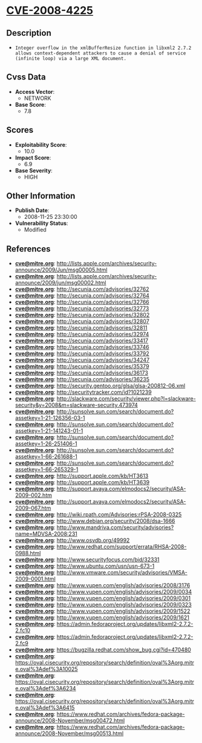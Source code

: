 
# [CVE-2008-4225](http://lists.apple.com/archives/security-announce/2009/Jun/msg00005.html)

## Description

- `Integer overflow in the xmlBufferResize function in libxml2 2.7.2 allows context-dependent attackers to cause a denial of service (infinite loop) via a large XML document.`

## Cvss Data

- **Access Vector**:
  - NETWORK
- **Base Score**:
  - 7.8

## Scores

- **Exploitability Score**:
  - 10.0
- **Impact Score**:
  - 6.9
- **Base Severity**:
  - HIGH

## Other Information

- **Publish Date**:
  - 2008-11-25 23:30:00
- **Vulnerability Status**:
  - Modified

## References

- **cve@mitre.org**: http://lists.apple.com/archives/security-announce/2009/Jun/msg00005.html
- **cve@mitre.org**: http://lists.apple.com/archives/security-announce/2009/jun/msg00002.html
- **cve@mitre.org**: http://secunia.com/advisories/32762
- **cve@mitre.org**: http://secunia.com/advisories/32764
- **cve@mitre.org**: http://secunia.com/advisories/32766
- **cve@mitre.org**: http://secunia.com/advisories/32773
- **cve@mitre.org**: http://secunia.com/advisories/32802
- **cve@mitre.org**: http://secunia.com/advisories/32807
- **cve@mitre.org**: http://secunia.com/advisories/32811
- **cve@mitre.org**: http://secunia.com/advisories/32974
- **cve@mitre.org**: http://secunia.com/advisories/33417
- **cve@mitre.org**: http://secunia.com/advisories/33746
- **cve@mitre.org**: http://secunia.com/advisories/33792
- **cve@mitre.org**: http://secunia.com/advisories/34247
- **cve@mitre.org**: http://secunia.com/advisories/35379
- **cve@mitre.org**: http://secunia.com/advisories/36173
- **cve@mitre.org**: http://secunia.com/advisories/36235
- **cve@mitre.org**: http://security.gentoo.org/glsa/glsa-200812-06.xml
- **cve@mitre.org**: http://securitytracker.com/id?1021239
- **cve@mitre.org**: http://slackware.com/security/viewer.php?l=slackware-security&y=2008&m=slackware-security.473974
- **cve@mitre.org**: http://sunsolve.sun.com/search/document.do?assetkey=1-21-126356-03-1
- **cve@mitre.org**: http://sunsolve.sun.com/search/document.do?assetkey=1-21-141243-01-1
- **cve@mitre.org**: http://sunsolve.sun.com/search/document.do?assetkey=1-26-251406-1
- **cve@mitre.org**: http://sunsolve.sun.com/search/document.do?assetkey=1-66-261688-1
- **cve@mitre.org**: http://sunsolve.sun.com/search/document.do?assetkey=1-66-265329-1
- **cve@mitre.org**: http://support.apple.com/kb/HT3613
- **cve@mitre.org**: http://support.apple.com/kb/HT3639
- **cve@mitre.org**: http://support.avaya.com/elmodocs2/security/ASA-2009-002.htm
- **cve@mitre.org**: http://support.avaya.com/elmodocs2/security/ASA-2009-067.htm
- **cve@mitre.org**: http://wiki.rpath.com/Advisories:rPSA-2008-0325
- **cve@mitre.org**: http://www.debian.org/security/2008/dsa-1666
- **cve@mitre.org**: http://www.mandriva.com/security/advisories?name=MDVSA-2008:231
- **cve@mitre.org**: http://www.osvdb.org/49992
- **cve@mitre.org**: http://www.redhat.com/support/errata/RHSA-2008-0988.html
- **cve@mitre.org**: http://www.securityfocus.com/bid/32331
- **cve@mitre.org**: http://www.ubuntu.com/usn/usn-673-1
- **cve@mitre.org**: http://www.vmware.com/security/advisories/VMSA-2009-0001.html
- **cve@mitre.org**: http://www.vupen.com/english/advisories/2008/3176
- **cve@mitre.org**: http://www.vupen.com/english/advisories/2009/0034
- **cve@mitre.org**: http://www.vupen.com/english/advisories/2009/0301
- **cve@mitre.org**: http://www.vupen.com/english/advisories/2009/0323
- **cve@mitre.org**: http://www.vupen.com/english/advisories/2009/1522
- **cve@mitre.org**: http://www.vupen.com/english/advisories/2009/1621
- **cve@mitre.org**: https://admin.fedoraproject.org/updates/libxml2-2.7.2-2.fc10
- **cve@mitre.org**: https://admin.fedoraproject.org/updates/libxml2-2.7.2-2.fc9
- **cve@mitre.org**: https://bugzilla.redhat.com/show_bug.cgi?id=470480
- **cve@mitre.org**: https://oval.cisecurity.org/repository/search/definition/oval%3Aorg.mitre.oval%3Adef%3A10025
- **cve@mitre.org**: https://oval.cisecurity.org/repository/search/definition/oval%3Aorg.mitre.oval%3Adef%3A6234
- **cve@mitre.org**: https://oval.cisecurity.org/repository/search/definition/oval%3Aorg.mitre.oval%3Adef%3A6415
- **cve@mitre.org**: https://www.redhat.com/archives/fedora-package-announce/2008-November/msg00472.html
- **cve@mitre.org**: https://www.redhat.com/archives/fedora-package-announce/2008-November/msg00513.html
